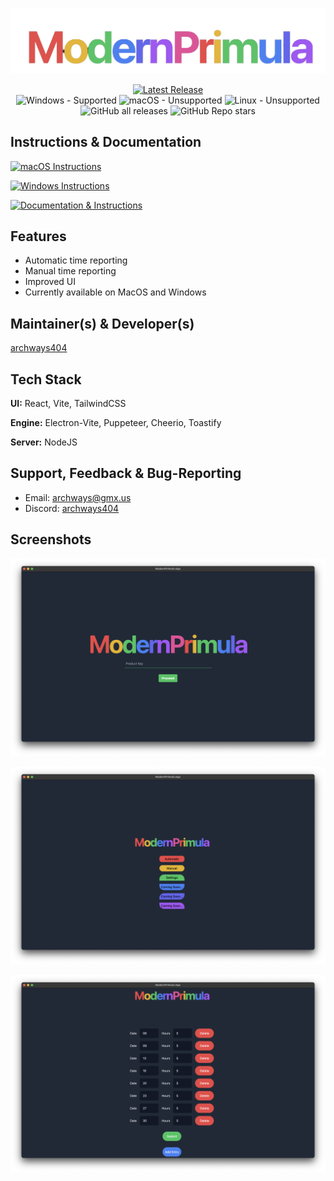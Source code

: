 
![Logo](https://github.com/archways404/ModernPrimulaApp/blob/main/images/image_transparent_all-removebg-preview.png)

<p align="center">
<a href="https://github.com/archways404/ModernPrimulaApp/releases/latest">
  <img alt="Latest Release" src="https://img.shields.io/github/v/release/archways404/ModernPrimulaApp?style=flat-square&label=latest&color=green">
</a>
 <br>
 <img alt="Windows - Supported" src="https://img.shields.io/badge/Windows-Supported-green?style=flat-square">
  <img alt="macOS - Unsupported" src="https://img.shields.io/badge/macOS-Unsupported-red?style=flat-square">
  <img alt="Linux - Unsupported" src="https://img.shields.io/badge/Linux-Unsupported-red?style=flat-square">
 <br>
  <img alt="GitHub all releases" src="https://img.shields.io/github/downloads/archways404/ModernPrimulaApp/total?style=flat-square">
  <img alt="GitHub Repo stars" src="https://img.shields.io/github/stars/archways404/ModernPrimulaApp">
</p>

## Instructions & Documentation

[![macOS Instructions](https://img.shields.io/badge/-macOS%20Instructions-red?style=for-the-badge)](https://github.com/archways404/ModernPrimulaApp/blob/main/extras/documentation.md#macos-installation)

[![Windows Instructions](https://img.shields.io/badge/-Windows%20Instructions-blue?style=for-the-badge)](https://github.com/archways404/ModernPrimulaApp/blob/main/extras/documentation.md#windows-installation)

[![Documentation & Instructions](https://img.shields.io/badge/-Documentation%20&%20Instructions-green?style=for-the-badge)](https://github.com/archways404/ModernPrimulaApp/blob/main/extras/documentation.md)

## Features

- Automatic time reporting
- Manual time reporting
- Improved UI
- Currently available on MacOS and Windows

## Maintainer(s) & Developer(s)

[archways404](https://www.github.com/archways404)


## Tech Stack

**UI:** React, Vite, TailwindCSS

**Engine:** Electron-Vite, Puppeteer, Cheerio, Toastify

**Server:** NodeJS


## Support, Feedback & Bug-Reporting

- Email: archways@gmx.us 
- Discord: [archways404](https://discord.gg/uvqEsuUVaC)

## Screenshots

![App Screenshot](https://github.com/archways404/ModernPrimulaApp/blob/main/images/Homepage.png)

![App Screenshot](https://github.com/archways404/ModernPrimulaApp/blob/main/images/MainMenu.png)

![App Screenshot](https://github.com/archways404/ModernPrimulaApp/blob/main/images/Dates.png)

